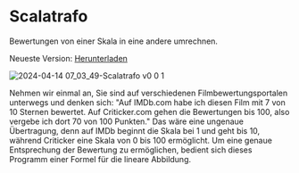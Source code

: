 # Scalatrafo
 Bewertungen von einer Skala in eine andere umrechnen.

Neueste Version: [Herunterladen](https://github.com/Alsweider/Scalatrafo/releases/latest)

![2024-04-14 07_03_49-Scalatrafo v0 0 1](https://github.com/Alsweider/Scalatrafo/assets/30653982/6d610148-a033-4eb2-90a5-71964ffbd387)

Nehmen wir einmal an, Sie sind auf verschiedenen Filmbewertungsportalen unterwegs und denken sich: "Auf IMDb.com habe ich diesen Film mit 7 von 10 Sternen bewertet. Auf Criticker.com gehen die Bewertungen bis 100, also vergebe ich dort 70 von 100 Punkten." Das wäre eine ungenaue Übertragung, denn auf IMDb beginnt die Skala bei 1 und geht bis 10, während Criticker eine Skala von 0 bis 100 ermöglicht. Um eine genaue Entsprechung der Bewertung zu ermöglichen, bedient sich dieses Programm einer Formel für die lineare Abbildung.

